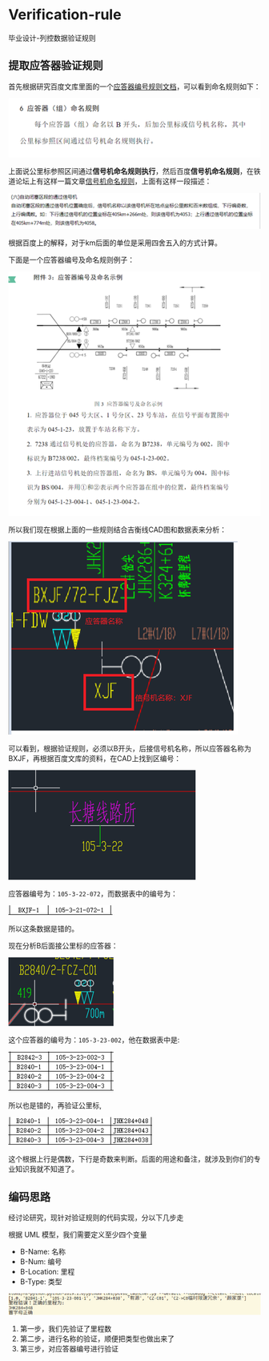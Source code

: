 # Verification-rule
毕业设计-列控数据验证规则

## 提取应答器验证规则

首先根据研究百度文库里面的一个[应答器编号规则文档](https://wenku.baidu.com/view/fff05dc68bd63186bcebbc3c.html)，可以看到命名规则如下：

![](static/img/1.png)

上面说公里标参照区间通过**信号机命名规则执行**，然后百度**信号机命名规则**，在铁道论坛上有这样一篇文章[信号机命名规则](http://bbs.railcn.net/thread-919589-1-1.html)，上面有这样一段描述：

![](static/img/2.png)

根据百度上的解释，对于km后面的单位是采用四舍五入的方式计算。

下面是一个应答器编号及命名规则例子：

![](static/img/3.png)

所以我们现在根据上面的一些规则结合吉衡线CAD图和数据表来分析：

![](static/img/4.png)

可以看到，根据验证规则，必须以B开头，后接信号机名称，所以应答器名称为BXJF，再根据百度文库的资料，在CAD上找到区编号：

![](static/img/5.png)

应答器编号为：`105-3-22-072`，而数据表中的编号为：

![](static/img/6.png)

所以这条数据是错的。

现在分析B后面接公里标的应答器：


![](static/img/7.png)

这个应答器的编号为：`105-3-23-002`，他在数据表中是:

![](static/img/8.png)

所以也是错的，再验证公里标,

![](static/img/9.png)

这个根据上行是偶数，下行是奇数来判断。后面的用途和备注，就涉及到你们的专业知识我就不知道了。


## 编码思路

经讨论研究，现针对验证规则的代码实现，分以下几步走

根据 UML 模型，我们需要定义至少四个变量

- B-Name: 名称
- B-Num: 编号
- B-Location: 里程
- B-Type: 类型

![value](./static/img/msg.png)

1. 第一步，我们先验证了里程数
2. 第二步，进行名称的验证，顺便把类型也做出来了
3. 第三步，对应答器编号进行验证
